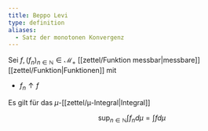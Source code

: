 ```yaml
---
title: Beppo Levi
type: definition
aliases:
  - Satz der monotonen Konvergenz
---
```


Sei $f, (f_n)_{n \in \mathbb{N}} \in \mathcal{M}_+$ [[zettel/Funktion messbar|messbare]] [[zettel/Funktion|Funktionen]] mit
- $f_n \uparrow f$

Es gilt für das $\mu$-[[zettel/μ-Integral|Integral]]

$$
	\sup_{n \in \mathbb{N}} \int f_n d\mu = \int f d\mu
$$